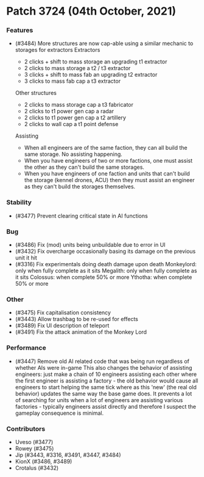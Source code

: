 Patch 3724 (04th October, 2021)
============================

### Features
 - (#3484) More structures are now cap-able using a similar mechanic to storages for extractors
    Extractors
    - 2 clicks + shift to mass storage an upgrading t1 extractor
    - 2 clicks to mass storage a t2 / t3 extractor
    - 3 clicks + shift to mass fab an upgrading t2 extractor
    - 3 clicks to mass fab cap a t3 extractor

    Other structures
    - 2 clicks to mass storage cap a t3 fabricator
    - 2 clicks to t1 power gen cap a radar
    - 2 clicks to t1 power gen cap a t2 artillery
    - 2 clicks to wall cap a t1 point defense
    
    Assisting
    - When all engineers are of the same faction, they can all build the same storage. No assisting happening.
    - When you have engineers of two or more factions, one must assist the other as they can't build the same storages.
    - When you have engineers of one faction and units that can't build the storage (kennel drones, ACU) then they must assist an engineer as they can't build the storages themselves.

### Stability
 - (#3477) Prevent clearing critical state in AI functions

### Bug
 - (#3486) Fix (mod) units being unbuildable due to error in UI
 - (#3432) Fix overcharge occasionally basing its damage on the previous unit it hit
 - (#3316) Fix experimentals doing death damage upon death
    Monkeylord: only when fully complete as it sits
    Megalith: only when fully complete as it sits
    Colossus: when complete 50% or more
    Ythotha: when complete 50% or more
    
### Other
 - (#3475) Fix capitalisation consistency
 - (#3443) Allow trashbag to be re-used for effects
 - (#3489) Fix UI description of teleport
 - (#3491) Fix the attack animation of the Monkey Lord

### Performance
 - (#3447) Remove old AI related code that was being run regardless of whether AIs were in-game
    This also changes the behavior of assisting engineers: just make a chain of 10
    engineers assisting each other where the first engineer is assisting a 
    factory - the old behavior would cause all engineers to start helping the
    same tick where as this 'new' (the real old behavior) updates the same way
    the base game does. It prevents a lot of searching for units when a lot of
    engineers are assisting various factories - typically engineers assist 
    directly and therefore I suspect the gameplay consequence is minimal.

### Contributors
 - Uveso (#3477)
 - Rowey (#3475)
 - Jip (#3443, #3316, #3491, #3447, #3484)
 - KionX (#3486, #3489)
 - Crotalus (#3432)